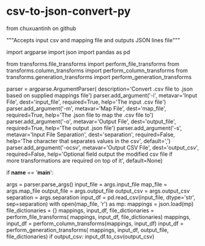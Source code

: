 # csv-to-json-convert-py
from chuxuantinh on github


"""Accepts input csv and mapping file and outputs JSON lines file"""

import argparse
import json
import pandas as pd

from transforms.file_transforms import perform_file_transforms
from transforms.column_transforms import perform_column_transforms
from transforms.generation_transforms import perform_generation_transforms

parser = argparse.ArgumentParser(
    description='Convert .csv file to .json based on supplied mappings file')
parser.add_argument('-i', metavar='Input File', dest='input_file',
                    required=True, help='The input .csv file')
parser.add_argument('-m', metavar='Map File', dest='map_file',
                    required=True,
                    help='The .json file to map the .csv file to')
parser.add_argument('-o', metavar='Output File', dest='output_file',
                    required=True, help='The output .json file')
parser.add_argument('-s', metavar='Input File Separation',
                    dest='separation', required=False,
                    help='The character that separates values in the csv',
                    default=',')
parser.add_argument('-ocsv', metavar='Output CSV File', dest='output_csv',
                    required=False,
                    help='Optional field output the modified csv file if \
                    more transformations are required on top of it',
                    default=None)

if __name__ == '__main__':

   args = parser.parse_args()
    input_file = args.input_file
    map_file = args.map_file
    output_file = args.output_file
    output_csv = args.output_csv
    separation = args.separation
    input_df = pd.read_csv(input_file, dtype='str', sep=separation)
    with open(map_file, 'r') as mp:
        mappings = json.load(mp)
    file_dictionaries = {}
    mappings, input_df, file_dictionaries = perform_file_transforms(
        mappings, input_df, file_dictionaries)
    mappings, input_df = perform_column_transforms(mappings, input_df)
    input_df = perform_generation_transforms(
        mappings, input_df, output_file, file_dictionaries)
    if output_csv:
        input_df.to_csv(output_csv)
